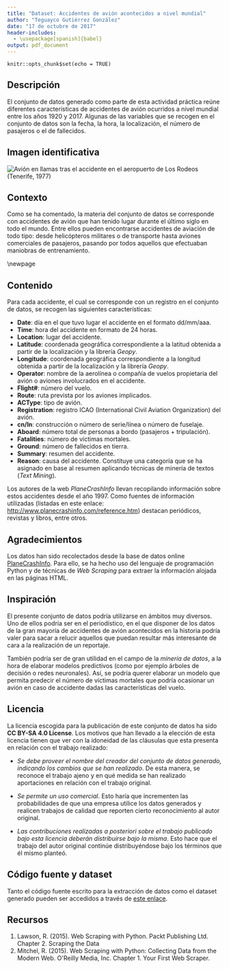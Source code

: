 ```yaml
---
title: "Dataset: Accidentes de avión acontecidos a nivel mundial"
author: "Teguayco Gutiérrez González"
date: "17 de octubre de 2017"
header-includes:
  - \usepackage[spanish]{babel}
output: pdf_document
---
```


```{r setup, include=FALSE}
knitr::opts_chunk$set(echo = TRUE)
```

## Descripción

El conjunto de datos generado como parte de esta actividad práctica reúne diferentes características de accidentes de avión ocurridos a nivel mundial entre los años 1920 y 2017. Algunas de las variables que se recogen en el conjunto de datos son la fecha, la hora, la localización, el número de pasajeros o el de fallecidos.

## Imagen identificativa

![Avión en llamas tras el accidente en el aeropuerto de Los Rodeos (Tenerife, 1977)](./los_rodeos.jpg)

## Contexto

Como se ha comentado, la materia del conjunto de datos se corresponde con accidentes de avión que han tenido lugar durante el último siglo en todo el mundo. Entre ellos pueden encontrarse accidentes de aviación de todo tipo: desde helicópteros militares o de transporte hasta aviones comerciales de pasajeros, pasando por todos aquellos que efectuaban maniobras de entrenamiento.

\newpage
## Contenido

Para cada accidente, el cual se corresponde con un registro en el conjunto de datos, se recogen las siguientes características:

* **Date**: día en el que tuvo lugar el accidente en el formato dd/mm/aaa.  
* **Time**: hora del accidente en formato de 24 horas.  
* **Location**: lugar del accidente.  
* **Latitude**: coordenada geográfica correspondiente a la latitud obtenida a partir de la localización y la librería *Geopy*.  
* **Longitude**: coordenada geográfica correspondiente a la longitud obtenida a partir de la localización y la librería *Geopy*.  
* **Operator**: nombre de la aerolínea o compañía de vuelos propietaria del avión o aviones involucrados en el accidente.  
* **Flight#**: número del vuelo.  
* **Route**: ruta prevista por los aviones implicados.  
* **ACType**: tipo de avión.  
* **Registration**: registro ICAO (International Civil Aviation Organization) del avión.  
* **cn/ln**: construcción o número de serie/línea o número de fuselaje.  
* **Aboard**: número total de personas a bordo (pasajeros + tripulación).  
* **Fatalities**: número de víctimas mortales.  
* **Ground**: número de fallecidos en tierra.  
* **Summary**: resumen del accidente.  
* **Reason**: causa del accidente. Constituye una categoría que se ha asignado en base al resumen aplicando técnicas de minería de textos (*Text Mining*).

Los autores de la web *PlaneCrashInfo* llevan recopilando información sobre estos accidentes desde el año 1997. Como fuentes de información utilizadas (listadas en este enlace: http://www.planecrashinfo.com/reference.htm) destacan periódicos, revistas y libros, entre otros.

## Agradecimientos

Los datos han sido recolectados desde la base de datos online [PlaneCrashInfo](http://www.planecrashinfo.com/database.htm). Para ello, se ha hecho uso del lenguaje de programación Python y de técnicas de *Web Scraping* para extraer la información alojada en las páginas HTML.

## Inspiración

El presente conjunto de datos podría utilizarse en ámbitos muy diversos. Uno de ellos podría ser en el periodístico, en el que disponer de los datos de la gran mayoría de accidentes de avión acontecidos en la historia podría valer para sacar a relucir aquellos que puedan resultar más interesante de cara a la realización de un reportaje.

También podría ser de gran utilidad en el campo de la *minería de datos*, a la hora de elaborar modelos predictivos (como por ejemplo árboles de decisión o redes neuronales). Así, se podría querer elaborar un modelo que permita predecir el número de víctimas mortales que podría ocasionar un avión en caso de accidente dadas las características del vuelo.

## Licencia

La licencia escogida para la publicación de este conjunto de datos ha sido **CC BY-SA 4.0 License**. Los motivos que han llevado a la elección de esta licencia tienen que ver con la idoneidad de las cláusulas que esta presenta en relación con el trabajo realizado:

* *Se debe proveer el nombre del creador del conjunto de datos generado, indicando los cambios que se han realizado*. De esta manera, se reconoce el trabajo ajeno y en qué medida se han realizado aportaciones en relación con el trabajo original.

* *Se permite un uso comercial*. Esto haría que incrementen las probabilidades de que una empresa utilice los datos generados y realicen trabajos de calidad que reporten cierto reconocimiento al autor original.

* *Las contribuciones realizadas a posteriori sobre el trabajo publicado bajo esta licencia deberán distribuirse bajo la misma*. Esto hace que el trabajo del autor original continúe distribuyéndose bajo los términos que él mismo planteó.

## Código fuente y dataset

Tanto el código fuente escrito para la extracción de datos como el dataset generado pueden ser accedidos a través de [este enlace](https://github.com/tteguayco/Web-scraping).

## Recursos

1. Lawson, R. (2015). Web Scraping with Python. Packt Publishing Ltd. Chapter 2. Scraping the Data  
2. Mitchel, R. (2015). Web Scraping with Python: Collecting Data from the Modern Web. O'Reilly Media, Inc. Chapter 1. Your First Web Scraper.
